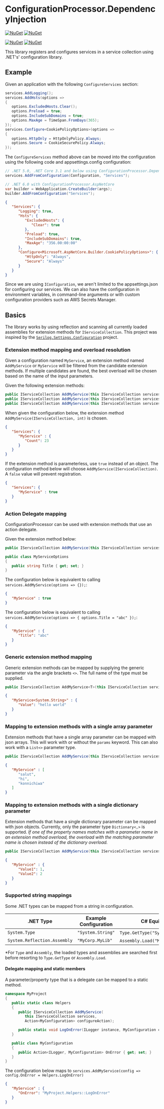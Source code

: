 # ConfigurationProcessor.DependencyInjection

[![NuGet](https://img.shields.io/nuget/v/ConfigurationProcessor.DependencyInjection.svg?label=ConfigurationProcessor.DependencyInjection)](https://www.nuget.org/packages/ConfigurationProcessor.DependencyInjection)
[![NuGet](https://img.shields.io/nuget/dt/ConfigurationProcessor.DependencyInjection.svg)](https://www.nuget.org/packages/ConfigurationProcessor.DependencyInjection)


[![NuGet](https://img.shields.io/nuget/v/ConfigurationProcessor.AspNetCore.svg?label=ConfigurationProcessor.AspNetCore)](https://www.nuget.org/packages/ConfigurationProcessor.AspNetCore)
[![NuGet](https://img.shields.io/nuget/dt/ConfigurationProcessor.AspNetCore.svg)](https://www.nuget.org/packages/ConfigurationProcessor.AspNetCore)

This library registers and configures services in a service collection using .NET's' configuration library.

## Example

Given an application with the following `ConfigureServices` section:

```csharp
services.AddLogging();
services.AddHsts(options =>
{
   options.ExcludedHosts.Clear();
   options.Preload = true;
   options.IncludeSubDomains = true;
   options.MaxAge = TimeSpan.FromDays(365);
});
services.Configure<CookiePolicyOptions>(options =>
{
   options.HttpOnly = HttpOnlyPolicy.Always;
   options.Secure = CookieSecurePolicy.Always;
});
```

The `ConfigureServices` method above can be moved into the configuration using the following code and appsettings.config configuration:

```csharp
// .NET 5.0, .NET Core 3.1 and below using ConfigurationProcessor.DependencyInjection
services.AddFromConfiguration(Configuration, "Services");

// .NET 6.0 with ConfigurationProcessor.AspNetCore
var builder = WebApplication.CreateBuilder(args);
builder.AddFromConfiguration("Services");
```

```json
{
   "Services": {
      "Logging": true,
      "Hsts": {
         "ExcludedHosts": {
            "Clear": true
         },
         "Preload": true,
         "IncludeSubDomains": true,
         "MaxAge": "356.00:00:00"
      },
      "Configure<Microsoft.AspNetCore.Builder.CookiePolicyOptions>": {
         "HttpOnly": "Always",
         "Secure": "Always"
      }
   }
}
```

Since we are using `IConfiguration`, we aren't limited to the appsettings.json for configuring our services. We can also have the configuration in environment variables, in command-line arguments or with custom configuration providers such as AWS Secrets Manager.

## Basics

The library works by using reflection and scanning all currently loaded assemblies for extension methods for `IServiceCollection`. This project was inspired by the [`Serilog.Settings.Configuration`](https://github.com/serilog/serilog-settings-configuration/) project.

### Extension method mapping and overload resolution
Given a configuration named `MyService`, an extension method named `AddMyService` or `MyService` will be filtered from the candidate extension methods. If multiple candidates are found, the best overload will be chosen based on the name of the input parameters.

Given the following extension methods:
```csharp
public IServiceCollection AddMyService(this IServiceCollection services);
public IServiceCollection AddMyService(this IServiceCollection services, string name);
public IServiceCollection AddMyService(this IServiceCollection services, int count);
```

When given the configuration below, the extension method `AddMyService(IServiceCollection, int)` is chosen.
```json
{
   "Services": {
      "MyService" : {
         "Count": 23
      }
   }
}
```

If the extension method is parameterless, use `true` instead of an object. The configuration method below will choose `AddMyService(IServiceCollection)`. A `false` value will prevent registration.
```json
{
   "Services": {
      "MyService" : true
   }
}
```

### Action Delegate mapping
ConfigurationProcessor can be used with extension methods that use an action delegate.

Given the extension method below:
```csharp
public IServiceCollection AddMyService(this IServiceCollection services, Action<MyServiceOptions> configureOptions);

public class MyServiceOptions
{
   public string Title { get; set; }
}
```

The configuration below is equivalent to calling `services.AddMyService(options => {});`:
```json
{
   "MyService" : true
}
```

The configuration below is equivalent to calling `services.AddMyService(options => { options.Title = "abc" });`:
```json
{
   "MyService" : {
      "Title": "abc"
   }
}
```

### Generic extension method mapping
Generic extension methods can be mapped by supplying the generic parameter via the angle brackets `<>`. The full name of the type must be supplied.
```csharp
public IServiceCollection AddMyService<T>(this IServiceCollection services, T value);
```
```json
{
   "MyService<System.String>" : {
      "Value": "hello world"
   }
}
```

### Mapping to extension methods with a single array parameter
Extension methods that have a single array parameter can be mapped with json arrays. This will work with or without the `params` keyword. This can also work with a `List<>` parameter type.
```csharp
public IServiceCollection AddMyService(this IServiceCollection services, params string[] values);
```
```json
{
   "MyService" : [
      "salut",
      "hi",
      "konnichiwa"
   ]
}
```

### Mapping to extension methods with a single dictionary parameter
Extension methods that have a single dictionary parameter can be mapped with json objects. Currently, only the parameter type `Dictionary<,>` is supported. *If one of the property names matches with a parameter name in an extension method overload, the overload with the matching parameter name is chosen instead of the dictionary overload.*
```csharp
public IServiceCollection AddMyService(this IServiceCollection services, Dictionary<string, int> values);
```
```json
{
   "MyService" : {
      "Value1": 1,
      "Value2": 2
   }
}
```

### Supported string mappings
Some .NET types can be mapped from a string in configuration.


|.NET Type                   |Example Configuration|C# Equivalent                   |
|----------------------------|---------------------|--------------------------------|
|`System.Type`               |`"System.String"`    |`Type.GetType("System.String")`*|
|`System.Reflection.Assembly`|`"MyCorp.MyLib"`     |`Assembly.Load("MyCorp.MyLib")`*|

*For `Type` and `Assembly`, the loaded types and assemblies are searched first before resorting to `Type.GetType` or `Assembly.Load`.

#### Delegate mapping and static members
A parameter/property type that is a delegate can be mapped to a static method.

```csharp
namespace MyProject
{
   public static class Helpers
   {
      public IServiceCollection AddMyService(
         this IServiceCollection services,
         Action<MyConfiguration> configureAction);

      public static void LogOnError(ILogger instance, MyConfiguration configuration);
   }

   public class MyConfiguration
   {
      public Action<ILogger, MyConfiguration> OnError { get; set; }
   }
}
```

The configuration below maps to `services.AddMyService(config => config.OnError = Helpers.LogOnError)`
```json
{
   "MyService" : {
      "OnError": "MyProject.Helpers::LogOnError"
   }
}
```

